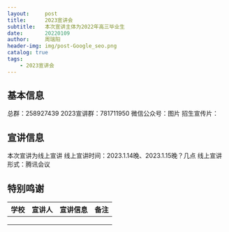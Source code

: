 ```yaml
---
layout:     post
title:      2023宣讲会
subtitle:   本次宣讲主体为2022年高三毕业生
date:       20220109
author:     周瑞阳
header-img: img/post-Google_seo.png
catalog: true
tags:
    - 2023宣讲会
---
```


## 基本信息
总群：258927439
2023宣讲群：781711950
微信公众号：图片
招生宣传片：
## 宣讲信息
本次宣讲为线上宣讲
线上宣讲时间：2023.1.14晚、2023.1.15晚？几点
线上宣讲形式：腾讯会议
## 特别鸣谢

|学校 |宣讲人|宣讲信息|备注|
|---|--------|------------|--------|
|   |   |   |   |
|   |   |   |   |
|   |   |   |   |

